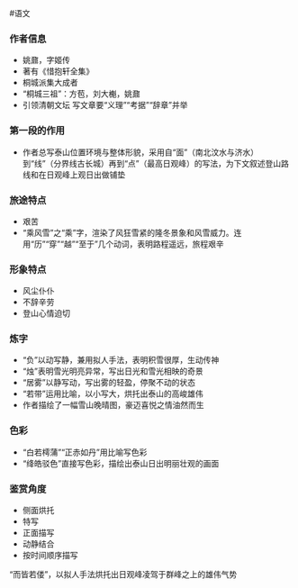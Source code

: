 #语文 
### 作者信息
- 姚鼐，字姬传
- 著有《惜抱轩全集》
- 桐城派集大成者
- “桐城三祖”：方苞，刘大櫆，姚鼐
- 引领清朝文坛 写文章要“义理”“考据”“辞章”并举
### 第一段的作用
- 作者总写泰山位置环境与整体形貌，采用自“面”（南北汶水与济水）到“线”（分界线古长城）再到“点”（最高日观峰）的写法，为下文叙述登山路线和在日观峰上观日出做铺垫
### 旅途特点
- 艰苦
- “乘风雪”之“乘”字，渲染了风狂雪紧的隆冬景象和风雪威力。连用“历”“穿”“越”“至于”几个动词，表明路程遥远，旅程艰辛
### 形象特点
- 风尘仆仆
- 不辞辛劳
- 登山心情迫切
### 炼字
- “负”以动写静，兼用拟人手法，表明积雪很厚，生动传神
- “烛”表明雪光明亮异常，写出日光和雪光相映的奇景
- “居雾”以静写动，写出雾的轻盈，停聚不动的状态
- “若带”运用比喻，以小写大，烘托出泰山的高峻雄伟
- 作者描绘了一幅雪山晚晴图，豪迈喜悦之情油然而生
### 色彩
- “白若樗蒲”“正赤如丹”用比喻写色彩
- “绛皓驳色”直接写色彩，描绘出泰山日出明丽壮观的画面
### 鉴赏角度
- 侧面烘托
- 特写
- 正面描写
- 动静结合
- 按时间顺序描写

“而皆若偻”，以拟人手法烘托出日观峰凌驾于群峰之上的雄伟气势